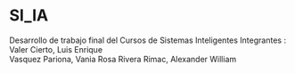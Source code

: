 # SI_IA
Desarrollo de trabajo final del Cursos de Sistemas Inteligentes 
Integrantes : 
Valer Cierto, Luis Enrique  
Vasquez Pariona, Vania Rosa
Rivera Rimac, Alexander William  

